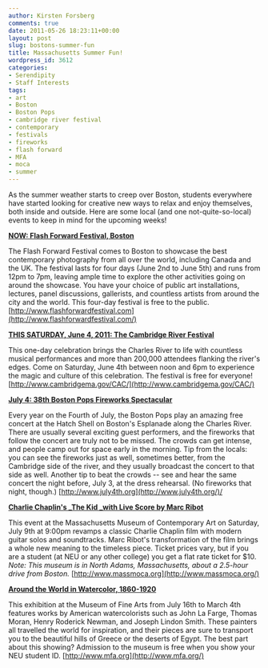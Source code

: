 ```yaml
---
author: Kirsten Forsberg
comments: true
date: 2011-05-26 18:23:11+00:00
layout: post
slug: bostons-summer-fun
title: Massachusetts Summer Fun!
wordpress_id: 3612
categories:
- Serendipity
- Staff Interests
tags:
- art
- Boston
- Boston Pops
- cambridge river festival
- contemporary
- festivals
- fireworks
- flash forward
- MFA
- moca
- summer
---
```


As the summer weather starts to creep over Boston, students everywhere have started looking for creative new ways to relax and enjoy themselves, both inside and outside. Here are some local (and one not-quite-so-local) events to keep in mind for the upcoming weeks!

[**NOW: Flash Forward Festival, Boston**](http://www.flashforwardfestival.com/)

The Flash Forward Festival comes to Boston to showcase the best contemporary photography from all over the world, including Canada and the UK. The festival lasts for four days (June 2nd to June 5th) and runs from 12pm to 7pm, leaving ample time to explore the other activities going on around the showcase. You have your choice of public art installations, lectures, panel discussions, gallerists, and countless artists from around the city and the world. This four-day festival is free to the public. [http://www.flashforwardfestival.com](http://www.flashforwardfestival.com/)

[**THIS SATURDAY, June 4, 2011: The Cambridge River Festival**](http://www2.cambridgema.gov/CAC/Community/2011_Cambridge_River_Fest.cfm)

This one-day celebration brings the Charles River to life with countless musical performances and more than 200,000 attendees flanking the river's edges. Come on Saturday, June 4th between noon and 6pm to experience the magic and culture of this celebration. The festival is free for everyone! [http://www.cambridgema.gov/CAC/](http://www.cambridgema.gov/CAC/)

[**July 4: 38th Boston Pops Fireworks Spectacular**](http://www.july4th.org/)

Every year on the Fourth of July, the Boston Pops play an amazing free concert at the Hatch Shell on Boston's Esplanade along the Charles River. There are usually several exciting guest performers, and the fireworks that follow the concert are truly not to be missed. The crowds can get intense, and people camp out for space early in the morning. Tip from the locals: you can see the fireworks just as well, sometimes better, from the Cambridge side of the river, and they usually broadcast the concert to that side as well. Another tip to beat the crowds -- see and hear the same concert the night before, July 3, at the dress rehearsal. (No fireworks that night, though.) [http://www.july4th.org](http://www.july4th.org/)/

[**Charlie Chaplin's _The Kid _with Live Score by Marc Ribot**](http://www.massmoca.org/event_details.php?id=635)

This event at the Massachusetts Museum of Contemporary Art on Saturday, July 9th at 9:00pm revamps a classic Charlie Chaplin film with modern guitar solos and soundtracks. Marc Ribot's transformation of the film brings a whole new meaning to the timeless piece. Ticket prices vary, but if you are a student (at NEU or any other college) you get a flat rate ticket for $10. _Note: This museum is in North Adams, Massachusetts, about a 2.5-hour drive from Boston._ [http://www.massmoca.org](http://www.massmoca.org/)

[**Around the World in Watercolor, 1860-1920**](http://www.mfa.org/exhibitions/around-world-watercolor-1860-1920)

This exhibition at the Museum of Fine Arts from July 16th to March 4th features works by American watercolorists such as John La Farge, Thomas Moran, Henry Roderick Newman, and Joseph Lindon Smith. These painters all travelled the world for inspiration, and their pieces are sure to transport you to the beautiful hills of Greece or the deserts of Egypt. The best part about this showing? Admission to the museum is free when you show your NEU student ID. [http://www.mfa.org](http://www.mfa.org/)


